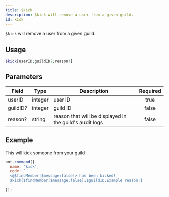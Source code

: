 ```yaml
---
title: $kick
description: $kick will remove a user from a given guild.
id: kick
---
```


`$kick` will remove a user from a given guild.

## Usage

```php
$kick[userID;guildID?;reason?]
```

## Parameters 


| Field    | Type    | Description                                             | Required |
|----------|---------|---------------------------------------------------------|:--------:|
| userID   | integer | user ID                                                 |   true   |
| guildID? | integer | guild ID                                                |  false   |
| reason?  | string  | reason that will be displayed in the guild's audit logs |  false   |

## Example

This will kick someone from your guild:

```javascript
bot.command({
  name: 'kick',
  code: `
  <@$findMember[$message;false]> has been kicked!
  $kick[$findMember[$message;false];$guildID;Example reason!]
  `
});
```